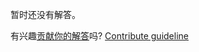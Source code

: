 
暂时还没有解答。

有兴趣[贡献你的解答](https://github.com/BFEdev/BFE.dev-solutions/blob/main/quiz/push-unshift_zh.md)吗? [Contribute guideline](https://github.com/BFEdev/BFE.dev-solutions#how-to-contribute)
